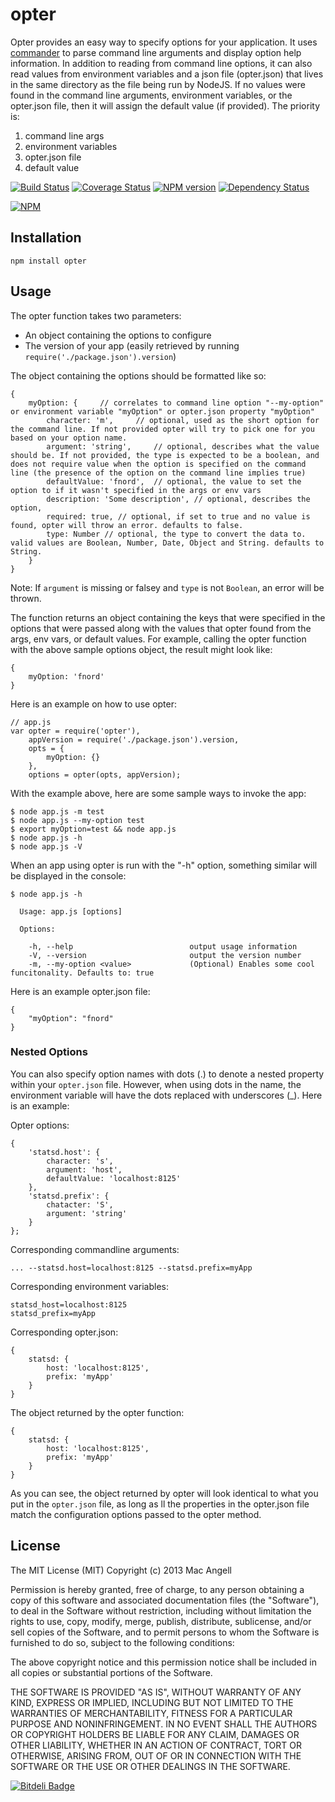# opter

Opter provides an easy way to specify options for your application. It uses [commander](https://github.com/visionmedia/commander.js) to parse command line arguments and display option help information. In addition to reading from command line options, it can also read values from environment variables and a json file (opter.json) that lives in the same directory as the file being run by NodeJS. If no values were found in the command line arguments, environment variables, or the opter.json file, then it will assign the default value (if provided). The priority is:

1. command line args
2. environment variables
3. opter.json file
4. default value

[![Build Status](https://secure.travis-ci.org/mac-/opter.png)](http://travis-ci.org/mac-/opter)
[![Coverage Status](https://coveralls.io/repos/mac-/opter/badge.png)](https://coveralls.io/r/mac-/opter)
[![NPM version](https://badge.fury.io/js/opter.png)](http://badge.fury.io/js/opter)
[![Dependency Status](https://david-dm.org/mac-/opter.png)](https://david-dm.org/mac-/opter)

[![NPM](https://nodei.co/npm/opter.png?downloads=true&stars=true)](https://nodei.co/npm/opter/)

## Installation

	npm install opter

## Usage

The opter function takes two parameters:

* An object containing the options to configure
* The version of your app (easily retrieved by running ```require('./package.json').version```)

The object containing the options should be formatted like so:

	{
		myOption: {		// correlates to command line option "--my-option" or environment variable "myOption" or opter.json property "myOption"
			character: 'm',		// optional, used as the short option for the command line. If not provided opter will try to pick one for you based on your option name.
			argument: 'string',		// optional, describes what the value should be. If not provided, the type is expected to be a boolean, and does not require value when the option is specified on the command line (the presence of the option on the command line implies true)
			defaultValue: 'fnord',	// optional, the value to set the option to if it wasn't specified in the args or env vars
			description: 'Some description', // optional, describes the option,
			required: true, // optional, if set to true and no value is found, opter will throw an error. defaults to false.
			type: Number // optional, the type to convert the data to. valid values are Boolean, Number, Date, Object and String. defaults to String.
		}
	}

Note: If `argument` is missing or falsey and `type` is not `Boolean`, an error will be thrown.

The function returns an object containing the keys that were specified in the options that were passed along with the values that opter found from the args, env vars, or default values. For example, calling the opter function with the above sample options object, the result might look like:

	{
		myOption: 'fnord'
	}

Here is an example on how to use opter:

	// app.js
	var opter = require('opter'),
		appVersion = require('./package.json').version,
		opts = {
			myOption: {}
		},
		options = opter(opts, appVersion);

With the example above, here are some sample ways to invoke the app:

	$ node app.js -m test
	$ node app.js --my-option test
	$ export myOption=test && node app.js
	$ node app.js -h
	$ node app.js -V

When an app using opter is run with the "-h" option, something similar will be displayed in the console:

```
$ node app.js -h

  Usage: app.js [options]

  Options:

    -h, --help                          output usage information
    -V, --version                       output the version number
    -m, --my-option <value>             (Optional) Enables some cool funcitonality. Defaults to: true
```

Here is an example opter.json file:

	{
		"myOption": "fnord"
	}

### Nested Options

You can also specify option names with dots (.) to denote a nested property within your `opter.json` file. However, when using dots in the name, the environment variable will have the dots replaced with underscores (_). Here is an example:


Opter options:

```
{
	'statsd.host': {
		character: 's',
		argument: 'host',
		defaultValue: 'localhost:8125'
	},
	'statsd.prefix': {
		chatacter: 'S',
		argument: 'string'
	}
};

```

Corresponding commandline arguments:

```
... --statsd.host=localhost:8125 --statsd.prefix=myApp
```

Corresponding environment variables:

```
statsd_host=localhost:8125
statsd_prefix=myApp
```

Corresponding opter.json:

```
{
	statsd: {
		host: 'localhost:8125',
		prefix: 'myApp'
	}
}
```

The object returned by the opter function:

```
{
	statsd: {
		host: 'localhost:8125',
		prefix: 'myApp'
	}
}
```

As you can see, the object returned by opter will look identical to what you put in the `opter.json` file, as long as ll the properties in the opter.json file match the configuration options passed to the opter method.

## License

The MIT License (MIT) Copyright (c) 2013 Mac Angell

Permission is hereby granted, free of charge, to any person obtaining a copy of this software and associated documentation files (the "Software"), to deal in the Software without restriction, including without limitation the rights to use, copy, modify, merge, publish, distribute, sublicense, and/or sell copies of the Software, and to permit persons to whom the Software is furnished to do so, subject to the following conditions:

The above copyright notice and this permission notice shall be included in all copies or substantial portions of the Software.

THE SOFTWARE IS PROVIDED "AS IS", WITHOUT WARRANTY OF ANY KIND, EXPRESS OR IMPLIED, INCLUDING BUT NOT LIMITED TO THE WARRANTIES OF MERCHANTABILITY, FITNESS FOR A PARTICULAR PURPOSE AND NONINFRINGEMENT. IN NO EVENT SHALL THE AUTHORS OR COPYRIGHT HOLDERS BE LIABLE FOR ANY CLAIM, DAMAGES OR OTHER LIABILITY, WHETHER IN AN ACTION OF CONTRACT, TORT OR OTHERWISE, ARISING FROM, OUT OF OR IN CONNECTION WITH THE SOFTWARE OR THE USE OR OTHER DEALINGS IN THE SOFTWARE.

[![Bitdeli Badge](https://d2weczhvl823v0.cloudfront.net/mac-/opter/trend.png)](https://bitdeli.com/free "Bitdeli Badge")
